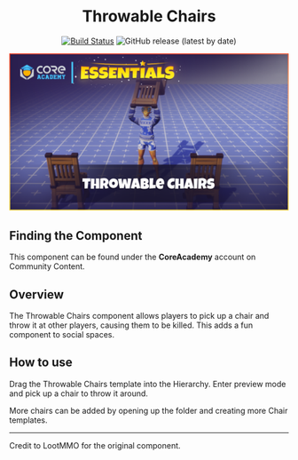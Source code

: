 <div align="center">

# Throwable Chairs

[![Build Status](https://github.com/ManticoreGamesInc/CC-Throwable-Chairs/workflows/CI/badge.svg)](https://github.com/ManticoreGamesInc/CC-Throwable-Chairs/actions/workflows/ci.yml?query=workflow%3ACI%29)
![GitHub release (latest by date)](https://img.shields.io/github/v/release/ManticoreGamesInc/CC-Throwable-Chairs?style=plastic)

![Preview](/Screenshots/Main.png)

</div>

## Finding the Component

This component can be found under the **CoreAcademy** account on Community Content.

## Overview

The Throwable Chairs component allows players to pick up a chair and throw it at other players, causing them to be killed. This adds a fun component to social spaces.

## How to use

Drag the Throwable Chairs template into the Hierarchy. Enter preview mode and pick up a chair to throw it around.

More chairs can be added by opening up the folder and creating more Chair templates.

---

Credit to LootMMO for the original component.
